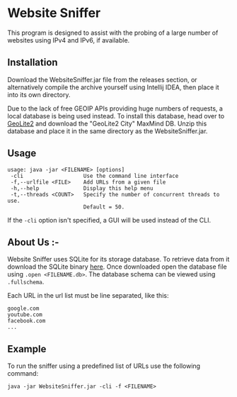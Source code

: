 # Website Sniffer
This program is designed to assist with the probing of a large number of websites using IPv4 and IPv6, if available.

## Installation
Download the WebsiteSniffer.jar file from the releases section, or alternatively compile the archive yourself using Intellij IDEA, then place it into its own directory.

Due to the lack of free GEOIP APIs providing huge numbers of requests, a local database is being used instead. To install this database, head over to [GeoLite2](http://dev.maxmind.com/geoip/geoip2/geolite2/) and download the "GeoLite2 City" MaxMind DB. Unzip this database and place it in the same directory as the WebsiteSniffer.jar.

## Usage
```
usage: java -jar <FILENAME> [options]
 -cli                   Use the command line interface
 -f,--urlfile <FILE>    Add URLs from a given file
 -h,--help              Display this help menu
 -t,--threads <COUNT>   Specify the number of concurrent threads to use.
                        Default = 50.
```

If the `-cli` option isn't specified, a GUI will be used instead of the CLI.

## About Us :-
Website Sniffer uses SQLite for its storage database. To retrieve data from it download the SQLite binary [here](https://www.sqlite.org/download.html). Once downloaded open the database file using `.open <FILENAME.db>`. The database schema can be viewed using `.fullschema`.

Each URL in the url list must be line separated, like this:
```
google.com
youtube.com
facebook.com
...
```

## Example
To run the sniffer using a predefined list of URLs use the following command:
```
java -jar WebsiteSniffer.jar -cli -f <FILENAME>
```
